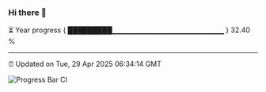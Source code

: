 ### Hi there 👋

⏳ Year progress { █████████▁▁▁▁▁▁▁▁▁▁▁▁▁▁▁▁▁▁▁▁▁ } 32.40 %

---

⏰ Updated on Tue, 29 Apr 2025 06:34:14 GMT

![Progress Bar CI](https://github.com/ZhaoGui/ZhaoGui/workflows/Progress%20Bar%20CI/badge.svg)
